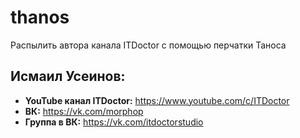 # thanos
Распылить автора канала ITDoctor с помощью перчатки Таноса

## Исмаил Усеинов:
* __YouTube канал ITDoctor:__ https://www.youtube.com/c/ITDoctor
* __ВК:__ https://vk.com/morphop
* __Группа в ВК:__ https://vk.com/itdoctorstudio
